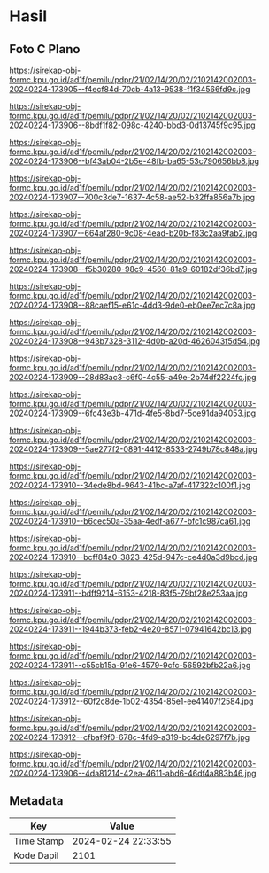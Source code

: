 # Hasil

## Foto C Plano

https://sirekap-obj-formc.kpu.go.id/ad1f/pemilu/pdpr/21/02/14/20/02/2102142002003-20240224-173905--f4ecf84d-70cb-4a13-9538-f1f34566fd9c.jpg

https://sirekap-obj-formc.kpu.go.id/ad1f/pemilu/pdpr/21/02/14/20/02/2102142002003-20240224-173906--8bdf1f82-098c-4240-bbd3-0d13745f9c95.jpg

https://sirekap-obj-formc.kpu.go.id/ad1f/pemilu/pdpr/21/02/14/20/02/2102142002003-20240224-173906--bf43ab04-2b5e-48fb-ba65-53c790656bb8.jpg

https://sirekap-obj-formc.kpu.go.id/ad1f/pemilu/pdpr/21/02/14/20/02/2102142002003-20240224-173907--700c3de7-1637-4c58-ae52-b32ffa856a7b.jpg

https://sirekap-obj-formc.kpu.go.id/ad1f/pemilu/pdpr/21/02/14/20/02/2102142002003-20240224-173907--664af280-9c08-4ead-b20b-f83c2aa9fab2.jpg

https://sirekap-obj-formc.kpu.go.id/ad1f/pemilu/pdpr/21/02/14/20/02/2102142002003-20240224-173908--f5b30280-98c9-4560-81a9-60182df36bd7.jpg

https://sirekap-obj-formc.kpu.go.id/ad1f/pemilu/pdpr/21/02/14/20/02/2102142002003-20240224-173908--88caef15-e61c-4dd3-9de0-eb0ee7ec7c8a.jpg

https://sirekap-obj-formc.kpu.go.id/ad1f/pemilu/pdpr/21/02/14/20/02/2102142002003-20240224-173908--943b7328-3112-4d0b-a20d-4626043f5d54.jpg

https://sirekap-obj-formc.kpu.go.id/ad1f/pemilu/pdpr/21/02/14/20/02/2102142002003-20240224-173909--28d83ac3-c6f0-4c55-a49e-2b74df2224fc.jpg

https://sirekap-obj-formc.kpu.go.id/ad1f/pemilu/pdpr/21/02/14/20/02/2102142002003-20240224-173909--6fc43e3b-471d-4fe5-8bd7-5ce91da94053.jpg

https://sirekap-obj-formc.kpu.go.id/ad1f/pemilu/pdpr/21/02/14/20/02/2102142002003-20240224-173909--5ae277f2-0891-4412-8533-2749b78c848a.jpg

https://sirekap-obj-formc.kpu.go.id/ad1f/pemilu/pdpr/21/02/14/20/02/2102142002003-20240224-173910--34ede8bd-9643-41bc-a7af-417322c100f1.jpg

https://sirekap-obj-formc.kpu.go.id/ad1f/pemilu/pdpr/21/02/14/20/02/2102142002003-20240224-173910--b6cec50a-35aa-4edf-a677-bfc1c987ca61.jpg

https://sirekap-obj-formc.kpu.go.id/ad1f/pemilu/pdpr/21/02/14/20/02/2102142002003-20240224-173910--bcff84a0-3823-425d-947c-ce4d0a3d9bcd.jpg

https://sirekap-obj-formc.kpu.go.id/ad1f/pemilu/pdpr/21/02/14/20/02/2102142002003-20240224-173911--bdff9214-6153-4218-83f5-79bf28e253aa.jpg

https://sirekap-obj-formc.kpu.go.id/ad1f/pemilu/pdpr/21/02/14/20/02/2102142002003-20240224-173911--1944b373-feb2-4e20-8571-07941642bc13.jpg

https://sirekap-obj-formc.kpu.go.id/ad1f/pemilu/pdpr/21/02/14/20/02/2102142002003-20240224-173911--c55cb15a-91e6-4579-9cfc-56592bfb22a6.jpg

https://sirekap-obj-formc.kpu.go.id/ad1f/pemilu/pdpr/21/02/14/20/02/2102142002003-20240224-173912--60f2c8de-1b02-4354-85e1-ee41407f2584.jpg

https://sirekap-obj-formc.kpu.go.id/ad1f/pemilu/pdpr/21/02/14/20/02/2102142002003-20240224-173912--cfbaf9f0-678c-4fd9-a319-bc4de6297f7b.jpg

https://sirekap-obj-formc.kpu.go.id/ad1f/pemilu/pdpr/21/02/14/20/02/2102142002003-20240224-173906--4da81214-42ea-4611-abd6-46df4a883b46.jpg


## Metadata

| Key        | Value               |
| ---------- | ------------------- |
| Time Stamp | 2024-02-24 22:33:55 |
| Kode Dapil | 2101                |



